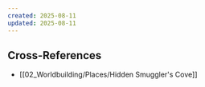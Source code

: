 ```yaml
---
created: 2025-08-11
updated: 2025-08-11
---
```



## Cross-References

- [[02_Worldbuilding/Places/Hidden Smuggler's Cove]]
